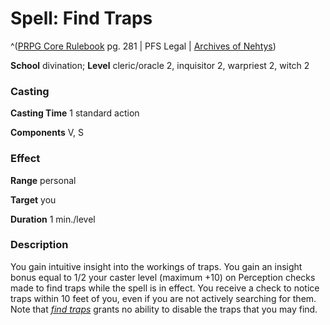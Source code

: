 # Spell: Find Traps

^([PRPG Core Rulebook][ss-find-traps] pg. 281 | PFS Legal | [Archives of Nehtys][sn-find-traps])

**School** divination; **Level** cleric/oracle 2, inquisitor 2, warpriest 2, witch 2

### Casting

**Casting Time** 1 standard action  

**Components** V, S

### Effect

**Range** personal  

**Target** you  

**Duration** 1 min./level

### Description

You gain intuitive insight into the workings of traps. You gain an insight bonus equal to 1/2 your caster level (maximum +10) on Perception checks made to find traps while the spell is in effect. You receive a check to notice traps within 10 feet of you, even if you are not actively searching for them. Note that _[find traps]_ grants no ability to disable the traps that you may find.

[ss-find-traps]: http://paizo.com/pathfinderRPG/v57
[sn-find-traps]: http://www.archivesofnethys.com/SpellDisplay.aspx?ItemName=Find%20Traps
[find traps]: http://www.archivesofnethys.com/SpellDisplay.aspx?ItemName=find%20traps